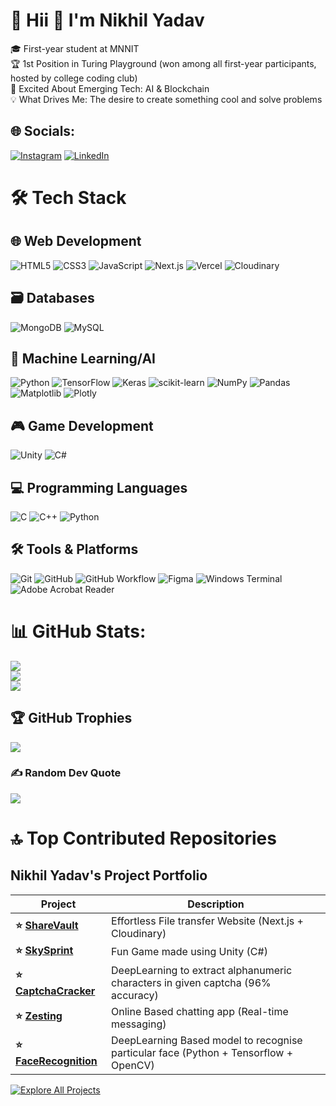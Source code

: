 # 💫 Hii 👋  I'm Nikhil Yadav
🎓 First-year student at MNNIT<br>🏆 1st Position in Turing Playground (won among all first-year participants, hosted by college coding club)<br>🔮 Excited About Emerging Tech: AI & Blockchain<br>💡 What Drives Me: The desire to create something cool and solve problems


## 🌐 Socials:
[![Instagram](https://img.shields.io/badge/Instagram-%23E4405F.svg?logo=Instagram&logoColor=white)](https://instagram.com/nikhyadav2605) [![LinkedIn](https://img.shields.io/badge/LinkedIn-%230077B5.svg?logo=linkedin&logoColor=white)](https://linkedin.com/in/https://www.linkedin.com/in/nikhil-yadav-593a98321) 


# 🛠️ Tech Stack

  ## 🌐 Web Development
  ![HTML5](https://img.shields.io/badge/html5-%23E34F26.svg?style=for-the-badge&logo=html5&logoColor=white)
  ![CSS3](https://img.shields.io/badge/css3-%231572B6.svg?style=for-the-badge&logo=css3&logoColor=white)
  ![JavaScript](https://img.shields.io/badge/javascript-%23F7DF1E.svg?style=for-the-badge&logo=javascript&logoColor=black)
  ![Next.js](https://img.shields.io/badge/Next.js-000000?style=for-the-badge&logo=next.js&logoColor=white)
  ![Vercel](https://img.shields.io/badge/Vercel-%23000000.svg?style=for-the-badge&logo=vercel&logoColor=white)
  ![Cloudinary](https://img.shields.io/badge/Cloudinary-%233776BB.svg?style=for-the-badge&logo=cloudinary&logoColor=white)
  
  ## 🗃️ Databases
  ![MongoDB](https://img.shields.io/badge/MongoDB-47A248?style=for-the-badge&logo=mongodb&logoColor=white)
  ![MySQL](https://img.shields.io/badge/mysql-4479A1.svg?style=for-the-badge&logo=mysql&logoColor=white)
  
  ## 🤖 Machine Learning/AI
  ![Python](https://img.shields.io/badge/python-3670A0?style=for-the-badge&logo=python&logoColor=ffdd54)
  ![TensorFlow](https://img.shields.io/badge/TensorFlow-%23FF6F00.svg?style=for-the-badge&logo=TensorFlow&logoColor=white)
  ![Keras](https://img.shields.io/badge/Keras-%23D00000.svg?style=for-the-badge&logo=Keras&logoColor=white)
  ![scikit-learn](https://img.shields.io/badge/scikit--learn-%23F7931E.svg?style=for-the-badge&logo=scikit-learn&logoColor=white)
  ![NumPy](https://img.shields.io/badge/numpy-%23013243.svg?style=for-the-badge&logo=numpy&logoColor=white)
  ![Pandas](https://img.shields.io/badge/pandas-%23150458.svg?style=for-the-badge&logo=pandas&logoColor=white)
  ![Matplotlib](https://img.shields.io/badge/Matplotlib-%23ffffff.svg?style=for-the-badge&logo=Matplotlib&logoColor=black)
  ![Plotly](https://img.shields.io/badge/Plotly-%233F4F75.svg?style=for-the-badge&logo=plotly&logoColor=white)
  
  ## 🎮 Game Development
  ![Unity](https://img.shields.io/badge/unity-%23000000.svg?style=for-the-badge&logo=unity&logoColor=white)
  ![C#](https://img.shields.io/badge/c%23-%23239120.svg?style=for-the-badge&logo=c-sharp&logoColor=white)
  
  ## 💻 Programming Languages
  ![C](https://img.shields.io/badge/c-%2300599C.svg?style=for-the-badge&logo=c&logoColor=white)
  ![C++](https://img.shields.io/badge/c++-%2300599C.svg?style=for-the-badge&logo=c%2B%2B&logoColor=white)
  ![Python](https://img.shields.io/badge/python-3670A0?style=for-the-badge&logo=python&logoColor=ffdd54)
  
  ## 🛠️ Tools & Platforms
  ![Git](https://img.shields.io/badge/git-%23F05033.svg?style=for-the-badge&logo=git&logoColor=white)
  ![GitHub](https://img.shields.io/badge/github-%23121011.svg?style=for-the-badge&logo=github&logoColor=white)
  ![GitHub Workflow](https://img.shields.io/badge/GitHub%20Workflow-2088FF?style=for-the-badge&logo=github-actions&logoColor=white)
  ![Figma](https://img.shields.io/badge/Figma-%23F24E1E.svg?style=for-the-badge&logo=figma&logoColor=white)
  ![Windows Terminal](https://img.shields.io/badge/Windows%20Terminal-%234D4D4D.svg?style=for-the-badge&logo=windows-terminal&logoColor=white)
  ![Adobe Acrobat Reader](https://img.shields.io/badge/Adobe%20Acrobat%20Reader-EC1C24.svg?style=for-the-badge&logo=Adobe%20Acrobat%20Reader&logoColor=white)



# 📊 GitHub Stats:
![](https://github-readme-stats.vercel.app/api?username=Nikhil-Yadav15&theme=aura&hide_border=false&include_all_commits=true&count_private=false)<br/>
![](https://github-readme-streak-stats.herokuapp.com/?user=Nikhil-Yadav15&theme=aura&hide_border=false)<br/>
![](https://github-readme-stats.vercel.app/api/top-langs/?username=Nikhil-Yadav15&theme=aura&hide_border=false&include_all_commits=true&count_private=false&layout=compact)

## 🏆 GitHub Trophies
![](https://github-profile-trophy.vercel.app/?username=Nikhil-Yadav15&theme=radical&no-frame=false&no-bg=false&margin-w=4)

### ✍️ Random Dev Quote
![](https://quotes-github-readme.vercel.app/api?type=horizontal&theme=tokyonight)




# 🔝 Top Contributed Repositories

## Nikhil Yadav's Project Portfolio

| Project | Description |
|---------|-------------|
| **⭐ [ShareVault](https://github.com/Nikhil-Yadav15/ShareVault)** | Effortless File transfer Website (Next.js + Cloudinary) |
| **⭐ [SkySprint](https://github.com/Nikhil-Yadav15/SkySprint)** | Fun Game made using Unity (C#) |
| **⭐ [CaptchaCracker](https://github.com/Nikhil-Yadav15/CaptchaCracker)** | DeepLearning to extract alphanumeric characters in given captcha (96% accuracy) |
| **⭐ [Zesting](https://github.com/Nikhil-Yadav15/Zesting)** | Online Based chatting app (Real-time messaging) |
| **⭐ [FaceRecognition](https://github.com/Nikhil-Yadav15/FaceRecognition)** | DeepLearning Based model to recognise particular face (Python + Tensorflow + OpenCV) |

[![Explore All Projects](https://img.shields.io/badge/🚀_Explore_All_Repos-8A2BE2?style=for-the-badge)](https://github.com/Nikhil-Yadav15?tab=repositories)




<!-- Proudly created with GPRM ( https://gprm.itsvg.in ) -->
